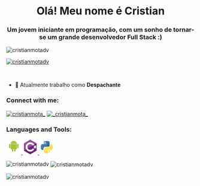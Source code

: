 <h1 align="center">Olá! Meu nome é Cristian</h1>
<h3 align="center">Um jovem iniciante em programação, com um sonho de tornar-se um grande desenvolvedor Full Stack :)</h3>

<p align="left"> <img src="https://komarev.com/ghpvc/?username=cristianmotadv&label=Profile%20views&color=0e75b6&style=plastic" alt="cristianmotadv" /> </p>

<p align="left"> <a href="https://github.com/ryo-ma/github-profile-trophy"><img src="https://github-profile-trophy.vercel.app/?username=cristianmotadv" alt="cristianmotadv" /></a> </p>

<p align="left"> <a href="https://twitter.com/" target="blank"><img src="https://img.shields.io/twitter/follow/?logo=twitter&style=for-the-badge" alt="" /></a> </p>

- 🔭 Atualmente trabalho como **Despachante**

<h3 align="left">Connect with me:</h3>
<p align="left">
<a href="https://linkedin.com/in/cristianmota_" target="blank"><img align="center" src="https://raw.githubusercontent.com/rahuldkjain/github-profile-readme-generator/master/src/images/icons/Social/linked-in-alt.svg" alt="cristianmota_" height="30" width="40" /></a>
<a href="https://instagram.com/_cristianmota_" target="blank"><img align="center" src="https://raw.githubusercontent.com/rahuldkjain/github-profile-readme-generator/master/src/images/icons/Social/instagram.svg" alt="_cristianmota_" height="30" width="40" /></a>
</p>

<h3 align="left">Languages and Tools:</h3>
<p align="left"> <a href="https://developer.android.com" target="_blank" rel="noreferrer"> <img src="https://raw.githubusercontent.com/devicons/devicon/master/icons/android/android-original-wordmark.svg" alt="android" width="40" height="40"/> </a> <a href="https://www.w3schools.com/cs/" target="_blank" rel="noreferrer"> <img src="https://raw.githubusercontent.com/devicons/devicon/master/icons/csharp/csharp-original.svg" alt="csharp" width="40" height="40"/> </a> <a href="https://www.python.org" target="_blank" rel="noreferrer"> <img src="https://raw.githubusercontent.com/devicons/devicon/master/icons/python/python-original.svg" alt="python" width="40" height="40"/> </a> </p>

<p><img align="left" src="https://github-readme-stats.vercel.app/api/top-langs?username=cristianmotadv&show_icons=true&theme=tokyonight&locale=en&layout=compact" alt="cristianmotadv" /></p>

<p>&nbsp;<img align="center" src="https://github-readme-stats.vercel.app/api?username=cristianmotadv&show_icons=true&theme=dark&locale=en" alt="cristianmotadv" /></p>

<p><img align="center" src="https://github-readme-streak-stats.herokuapp.com/?user=cristianmotadv&theme=highcontrast" alt="cristianmotadv" /></p>
